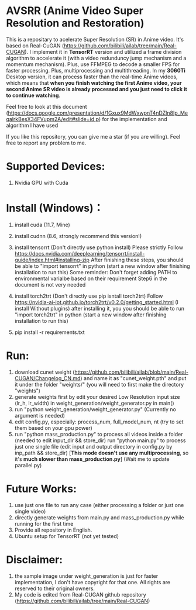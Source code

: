 # AVSRR (Anime Video Super Resolution and Restoration)
This is a repositary to acelerate Super Resolution (SR) in Anime video.
It's based on Real-CuGAN (https://github.com/bilibili/ailab/tree/main/Real-CUGAN). 
I implement it in **TensorRT** version and utilized a frame division algorithm to accelerate it (with a video redunduncy jump mechanism and a momentum mechanism). Plus, use FFMPEG to decode a smaller FPS for faster processing. Plus, multiprocessing and multithreading.
In my **3060Ti** Desktop version, it can process faster than the real-time Anime videos, which means that **when you finish watching the first Anime video, your second Anime SR video is already processed and you just need to click it to continue watching**.

Feel free to look at this document (https://docs.google.com/presentation/d/1Gxux9MdWxwpnT4nDZln8Ip_MeqalrkBesX34FVupm2A/edit#slide=id.p) for the implementation and algorithm I have used


If you like this repository, you can give me a star (if you are willing). Feel free to report any problem to me.


# Supported Devices:
1. Nvidia GPU with Cuda

# Install (Windows)：
1. install cuda (11.7, Mine)
2. install cudnn (8.6, strongly recommend this version!)
3. install tensorrt (Don't directly use python install)
    Please strictly Follow https://docs.nvidia.com/deeplearning/tensorrt/install-guide/index.html#installing-zip
    After finishing these steps, you should be able to "import tensorrt" in python (start a new window after finishing installation to run this)
    Some reminder:
        Don't forget adding PATH to environmental varialbe based on their requirement
        Step6 in the document is not very needed

4. install torch2trt (Don't directly use pip isntall torch2trt)
    Follow https://nvidia-ai-iot.github.io/torch2trt/v0.2.0/getting_started.html   (I install Without plugins)
    after installing it, you you should be able to run "import torch2trt" in python (start a new window after finishing installation to run this)

5. pip install -r requirements.txt




# Run:
1. download cunet weight (https://github.com/bilibili/ailab/blob/main/Real-CUGAN/Changelog_CN.md) and name it as "cunet_weight.pth" and put it under the folder "weights/" (you will need to first make the directory "weights")
2. generate weights first by edit your desired Low Resolution input size (lr_h, lr_width) in weight_generation/weight_generator.py in main()
3. run "python weight_generation/weight_generator.py" (Currently no argument is needed)
4. edit config.py, especially: process_num, full_model_num, nt  (try to set them based on your gpu power)
5. run "python mass_production.py" to process all videos inside a folder (needed to edit input_dir && store_dir)
   run "python main.py" to process just one single file (edit input and output directory in config.py by inp_path && store_dir) [**This mode doesn't use any multiprocessing**, so it's **much slower than mass_production.py**]
    (Wait me to update parallel.py)
    


# Future Works:
1. use just one file to run any case (either processing a folder or just one single video)
2. directly generate weights from main.py and mass_production.py while running for the first time
3. Provide all repository in English.
4. Ubuntu setup for TensorRT (not yet tested)


# Disclaimer:
1. the sample image under weight_generation is just for faster implementation, I don't have copyright for that one. All rights are reserved to their original owners.
2. My code is edited from Real-CUGAN github repository (https://github.com/bilibili/ailab/tree/main/Real-CUGAN)

